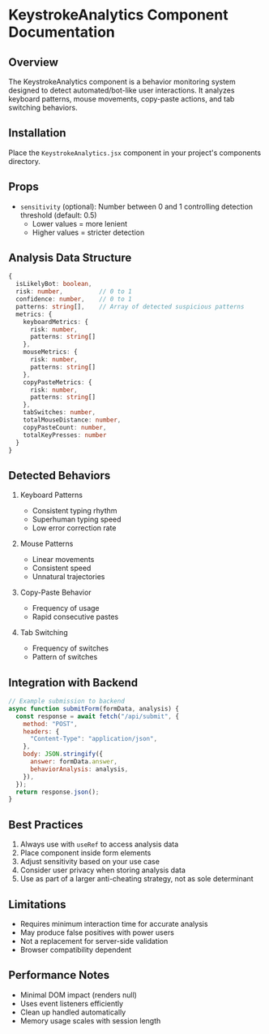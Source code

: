 # KeystrokeAnalytics Component Documentation

## Overview

The KeystrokeAnalytics component is a behavior monitoring system designed to detect automated/bot-like user interactions. It analyzes keyboard patterns, mouse movements, copy-paste actions, and tab switching behaviors.

## Installation

Place the `KeystrokeAnalytics.jsx` component in your project's components directory.

## Props

- `sensitivity` (optional): Number between 0 and 1 controlling detection threshold (default: 0.5)
  - Lower values = more lenient
  - Higher values = stricter detection

## Analysis Data Structure

```typescript
{
  isLikelyBot: boolean,
  risk: number,          // 0 to 1
  confidence: number,    // 0 to 1
  patterns: string[],    // Array of detected suspicious patterns
  metrics: {
    keyboardMetrics: {
      risk: number,
      patterns: string[]
    },
    mouseMetrics: {
      risk: number,
      patterns: string[]
    },
    copyPasteMetrics: {
      risk: number,
      patterns: string[]
    },
    tabSwitches: number,
    totalMouseDistance: number,
    copyPasteCount: number,
    totalKeyPresses: number
  }
}
```

## Detected Behaviors

1. Keyboard Patterns

   - Consistent typing rhythm
   - Superhuman typing speed
   - Low error correction rate

2. Mouse Patterns

   - Linear movements
   - Consistent speed
   - Unnatural trajectories

3. Copy-Paste Behavior

   - Frequency of usage
   - Rapid consecutive pastes

4. Tab Switching
   - Frequency of switches
   - Pattern of switches

## Integration with Backend

```javascript
// Example submission to backend
async function submitForm(formData, analysis) {
  const response = await fetch("/api/submit", {
    method: "POST",
    headers: {
      "Content-Type": "application/json",
    },
    body: JSON.stringify({
      answer: formData.answer,
      behaviorAnalysis: analysis,
    }),
  });
  return response.json();
}
```

## Best Practices

1. Always use with `useRef` to access analysis data
2. Place component inside form elements
3. Adjust sensitivity based on your use case
4. Consider user privacy when storing analysis data
5. Use as part of a larger anti-cheating strategy, not as sole determinant

## Limitations

- Requires minimum interaction time for accurate analysis
- May produce false positives with power users
- Not a replacement for server-side validation
- Browser compatibility dependent

## Performance Notes

- Minimal DOM impact (renders null)
- Uses event listeners efficiently
- Clean up handled automatically
- Memory usage scales with session length
